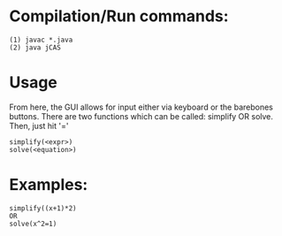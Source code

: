 # Compilation/Run commands:
```
(1) javac *.java
(2) java jCAS
```

# Usage
From here, the GUI allows for input either via keyboard or the barebones buttons.
There are two functions which can be called: simplify OR solve. Then, just hit '='

```
simplify(<expr>)
solve(<equation>)
```

# Examples:
```
simplify((x+1)*2)
OR
solve(x^2=1)
```